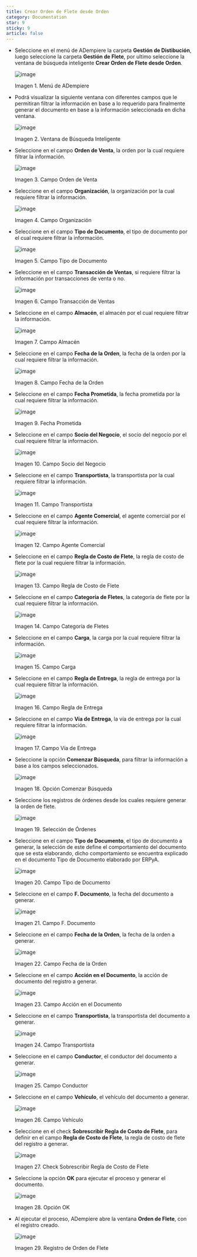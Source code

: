 ```yaml
---
title: Crear Orden de Flete desde Orden
category: Documentation
star: 9
sticky: 9
article: false
---
```


- Seleccione en el menú de ADempiere la carpeta **Gestión de Distibución**, luego seleccione la carpeta **Gestión de Flete**, por ultimo seleccione la ventana de búsqueda inteligente **Crear Orden de Flete desde Orden**.

  ![image](https://github.com/erpcya/docs/assets/52334433/d106a034-600c-40ea-bfb2-bec655c0917a)

  Imagen 1. Menú de ADempiere

- Podrá visualizar la siguiente ventana con diferentes campos que le permitiran filtrar la información en base a lo requerido para finalmente generar el documento en base a la información seleccionada en dicha ventana.

  ![image](https://github.com/erpcya/docs/assets/52334433/9e0e5c2b-ddb0-45a1-8d2b-f56bf77ded17)

  Imagen 2. Ventana de Búsqueda Inteligente

- Seleccione en el campo **Orden de Venta**, la orden por la cual requiere filtrar la información.
  
  ![image](https://github.com/erpcya/docs/assets/52334433/168679f4-565d-47e9-bdb3-c668af4cc3ec)

  Imagen 3. Campo Orden de Venta
  
- Seleccione en el campo **Organización**, la organización por la cual requiere filtrar la información.

  ![image](https://github.com/erpcya/docs/assets/52334433/e46cea77-a9f8-49fc-a54c-acb32a706c8f)

  Imagen 4. Campo Organización
  
- Seleccione en el campo **Tipo de Documento**, el tipo de documento por el cual requiere filtrar la información.

  ![image](https://github.com/erpcya/docs/assets/52334433/febebe87-9aa3-4914-a6ca-ec1a389f97cd)

  Imagen 5. Campo Tipo de Documento
  
- Seleccione en el campo **Transacción de Ventas**, si requiere filtrar la información por transacciones de venta o no.

  ![image](https://github.com/erpcya/docs/assets/52334433/16f36994-9746-4b00-9477-c30f58389e6c)

  Imagen 6. Campo Transacción de Ventas
  
- Seleccione en el campo **Almacén**, el almacén por el cual requiere filtrar la información.

  ![image](https://github.com/erpcya/docs/assets/52334433/b32ef1a5-6fdd-4023-b6b5-d7f300e3ba93)

  Imagen 7. Campo Almacén
  
- Seleccione en el campo **Fecha de la Orden**, la fecha de la orden por la cual requiere filtrar la información.

  ![image](https://github.com/erpcya/docs/assets/52334433/1e5754ce-fb6a-4e4f-9dcb-519cda3f1bd0)

  Imagen 8. Campo Fecha de la Orden
  
- Seleccione en el campo **Fecha Prometida**, la fecha prometida por la cual requiere filtrar la información.

  ![image](https://github.com/erpcya/docs/assets/52334433/1008fabc-d75a-4d1c-a672-3b32cb35880b)

  Imagen 9. Fecha Prometida
  
- Seleccione en el campo **Socio del Negocio**, el socio del negocio por el cual requiere filtrar la información.

  ![image](https://github.com/erpcya/docs/assets/52334433/3f94fb78-04d0-4ccb-bb17-4f8e514b3484)

  Imagen 10. Campo Socio del Negocio
  
- Seleccione en el campo **Transportista**, la transportista por la cual requiere filtrar la información.

  ![image](https://github.com/erpcya/docs/assets/52334433/ba2293b1-647d-4051-8325-16b292567042)

  Imagen 11. Campo Transportista
  
- Seleccione en el campo **Agente Comercial**, el agente comercial por el cual requiere filtrar la información.

  ![image](https://github.com/erpcya/docs/assets/52334433/a66d4cba-f814-45a0-939e-ef62ef0dcfc2)

  Imagen 12. Campo Agente Comercial
  
- Seleccione en el campo **Regla de Costo de Flete**, la regla de costo de flete por la cual requiere filtrar la información.

  ![image](https://github.com/erpcya/docs/assets/52334433/e3c1ae63-130d-474d-8dee-79bdcec4c7f3)

  Imagen 13. Campo Regla de Costo de Flete
  
- Seleccione en el campo **Categoría de Fletes**, la categoría de flete por la cual requiere filtrar la información.

  ![image](https://github.com/erpcya/docs/assets/52334433/02999d62-78e3-4432-b4fb-4c30d525f843)

  Imagen 14. Campo Categoría de Fletes
  
- Seleccione en el campo **Carga**, la carga por la cual requiere filtrar la información.

  ![image](https://github.com/erpcya/docs/assets/52334433/0c43961f-b3e8-4b05-a3e0-8a91bb44bf1e)

  Imagen 15. Campo Carga
  
- Seleccione en el campo **Regla de Entrega**, la regla de entrega por la cual requiere filtrar la información.

  ![image](https://github.com/erpcya/docs/assets/52334433/eabe0da6-9b47-4495-8aaf-b057f0ef6b86)

  Imagen 16. Campo Regla de Entrega
  
- Seleccione en el campo **Vía de Entrega**, la vía de entrega por la cual requiere filtrar la información.

  ![image](https://github.com/erpcya/docs/assets/52334433/e703a35d-0eb3-4252-8b64-57981fffbead)

  Imagen 17. Campo Vía de Entrega
  
- Seleccione la opción **Comenzar Búsqueda**, para filtrar la información a base a los campos seleccionados.

  ![image](https://github.com/erpcya/docs/assets/52334433/b6cfb1fe-d0f5-4f43-addc-058b4fb9c5e9)

  Imagen 18. Opción Comenzar Búsqueda
  
- Seleccione los registros de órdenes desde los cuales requiere generar la orden de flete.

  ![image](https://github.com/erpcya/docs/assets/52334433/14348732-f90e-4d69-b420-85275a08c27c)

  Imagen 19. Selección de Órdenes
  
- Seleccione en el campo **Tipo de Documento**, el tipo de documento a generar, la selección de este define el comportamiento del documento que se esta elaborando, dicho comportamiento se encuentra explicado en el documento Tipo de Documento elaborado por ERPyA.

  ![image](https://github.com/erpcya/docs/assets/52334433/81e4e9c6-0b12-4c55-8d9b-7a21fb69b177)

  Imagen 20. Campo Tipo de Documento
  
- Seleccione en el campo **F. Documento**, la fecha del documento a generar.

  ![image](https://github.com/erpcya/docs/assets/52334433/c0793754-accd-4f3c-9b5b-81a92f3a0042)

  Imagen 21. Campo F. Documento
  
- Seleccione en el campo **Fecha de la Orden**, la fecha de la orden a generar.

  ![image](https://github.com/erpcya/docs/assets/52334433/cb1e024e-e1a0-4045-a8f9-701694978f9b)

  Imagen 22. Campo Fecha de la Orden
  
- Seleccione en el campo **Acción en el Documento**, la acción de documento del registro a generar.

  ![image](https://github.com/erpcya/docs/assets/52334433/99c0abfc-e838-47b2-9e5d-7e7895c9130e)
  
  Imagen 23. Campo Acción en el Documento
  
- Seleccione en el campo **Transportista**, la transportista del documento a generar.

  ![image](https://github.com/erpcya/docs/assets/52334433/b8d76583-4cbd-4d48-b0ab-6809edb9ce21)

  Imagen 24. Campo Transportista
  
- Seleccione en el campo **Conductor**, el conductor del documento a generar.

  ![image](https://github.com/erpcya/docs/assets/52334433/f55523a9-3c0a-4da5-9156-8ca4be6105cf)

  Imagen 25. Campo Conductor
  
- Seleccione en el campo **Vehículo**, el vehículo del documento a generar.

  ![image](https://github.com/erpcya/docs/assets/52334433/43b3e39a-f0a5-4451-97f9-4fd08e8eadc2)

  Imagen 26. Campo Vehículo
  
- Seleccione en el check **Sobrescribir Regla de Costo de Flete**, para definir en el campo **Regla de Costo de Flete**, la regla de costo de flete del registro a generar.

  ![image](https://github.com/erpcya/docs/assets/52334433/6295dbad-4122-4067-8b80-ad8825bf02ef)

  Imagen 27. Check Sobrescribir Regla de Costo de Flete
  
- Seleccione la opción **OK** para ejecutar el proceso y generar el documento.

  ![image](https://github.com/erpcya/docs/assets/52334433/812dba47-81c8-42bb-990f-b51cdec65e8d)

  Imagen 28. Opción OK

- Al ejecutar el proceso, ADempiere abre la ventana **Orden de Flete**, con el registro creado.

  ![image](https://github.com/erpcya/docs/assets/52334433/116278a5-d2b6-429f-80be-0201f30e9f91)

  Imagen 29. Registro de Orden de Flete 
